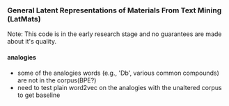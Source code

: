 ### General Latent Representations of Materials From Text Mining (LatMats)

Note: This code is in the early research stage and no guarantees are made about it's quality. 



#### analogies
- some of the analogies words (e.g., 'Db', various common compounds) are not in the corpus(BPE?)
- need to test plain word2vec on the analogies with the unaltered corpus to get baseline